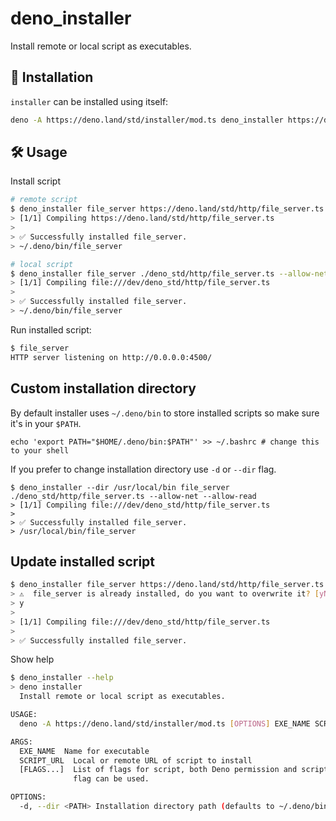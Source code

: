 # deno_installer

Install remote or local script as executables.

## 🚀 Installation

`installer` can be installed using itself:

```sh
deno -A https://deno.land/std/installer/mod.ts deno_installer https://deno.land/std/installer/mod.ts -A
```

## 🛠️ Usage

Install script

```sh
# remote script
$ deno_installer file_server https://deno.land/std/http/file_server.ts --allow-net --allow-read
> [1/1] Compiling https://deno.land/std/http/file_server.ts
>
> ✅ Successfully installed file_server.
> ~/.deno/bin/file_server

# local script
$ deno_installer file_server ./deno_std/http/file_server.ts --allow-net --allow-read
> [1/1] Compiling file:///dev/deno_std/http/file_server.ts
>
> ✅ Successfully installed file_server.
> ~/.deno/bin/file_server
```

Run installed script:

```sh
$ file_server
HTTP server listening on http://0.0.0.0:4500/
```

## Custom installation directory

By default installer uses `~/.deno/bin` to store installed scripts so make sure
it's in your `$PATH`.

```
echo 'export PATH="$HOME/.deno/bin:$PATH"' >> ~/.bashrc # change this to your shell
```

If you prefer to change installation directory use `-d` or `--dir` flag.

```
$ deno_installer --dir /usr/local/bin file_server ./deno_std/http/file_server.ts --allow-net --allow-read
> [1/1] Compiling file:///dev/deno_std/http/file_server.ts
>
> ✅ Successfully installed file_server.
> /usr/local/bin/file_server
```

## Update installed script

```sh
$ deno_installer file_server https://deno.land/std/http/file_server.ts --allow-net --allow-read
> ⚠️  file_server is already installed, do you want to overwrite it? [yN]
> y
>
> [1/1] Compiling file:///dev/deno_std/http/file_server.ts
>
> ✅ Successfully installed file_server.
```

Show help

```sh
$ deno_installer --help
> deno installer
  Install remote or local script as executables.

USAGE:
  deno -A https://deno.land/std/installer/mod.ts [OPTIONS] EXE_NAME SCRIPT_URL [FLAGS...]

ARGS:
  EXE_NAME  Name for executable
  SCRIPT_URL  Local or remote URL of script to install
  [FLAGS...]  List of flags for script, both Deno permission and script specific
              flag can be used.

OPTIONS:
  -d, --dir <PATH> Installation directory path (defaults to ~/.deno/bin)
```
